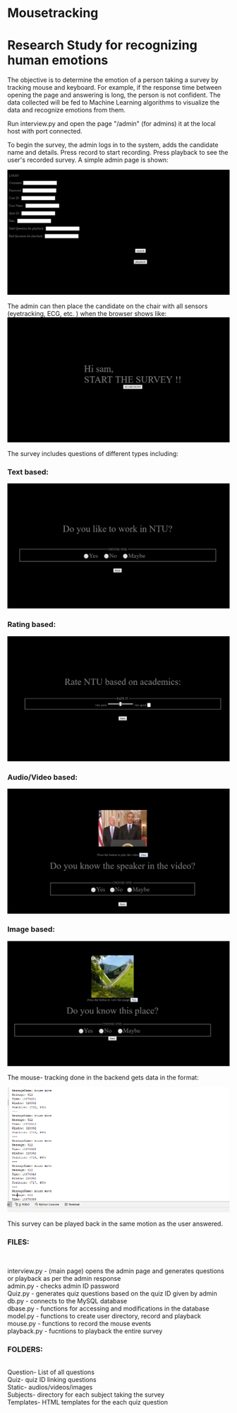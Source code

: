
# Mousetracking

<h1> Research Study for recognizing human emotions</h1>

The objective is to determine the emotion of a person taking a survey by tracking mouse and keyboard. For example, if the response time between opening the page and answering is long, the person is not confident. The data collected will be fed to Machine Learning algorithms to visualize the data and recognize emotions from them.


Run interview.py and open the page "/admin" (for admins) it at the local host with port connected.

To begin the survey, the admin logs in to the system, adds the candidate name and details. Press record to start recording.
Press playback to see the user's recorded survey. A simple admin page is shown:

![Alt text](/screenshots/Screenshot5.png)

The admin can then place the candidate on the chair with all sensors (eyetracking, ECG, etc. ) when the browser shows like:
![Alt text](/screenshots/Screenshot6.png)

The survey includes questions of different types including:

<h3> Text based: </h3>

![Alt text](/screenshots/Screenshot1.png)


<h3> Rating based: </h3>

![Alt text](/screenshots/Screenshot2.png)


<h3> Audio/Video based: </h3>

![Alt text](/screenshots/Screenshot4.png)


<h3> Image based: </h3>

![Alt text](/screenshots/Screenshot3.png)

The mouse- tracking done in the backend gets data in the format:

![Alt text](/screenshots/Screenshot7.png)


This survey can be played back in the same motion as the user answered.




<h3> FILES: </h3> </br>

interview.py - (main page) opens the admin page and generates questions or playback as per the admin response </br>
admin.py - checks admin ID password </br>
Quiz.py - generates quiz questions based on the quiz ID given by admin</br>
db.py - connects to the MySQL database</br>
dbase.py - functions for accessing and modifications in the database</br>
model.py - functions to create user directory, record and playback</br>
mouse.py - functions to record the mouse events</br>
playback.py - fucntions to playback the entire survey </br>


<h3> FOLDERS: </h3> </br>
Question- List of all questions </br>
Quiz- quiz ID linking questions </br>
Static- audios/videos/images </br>
Subjects- directory for each subject taking the survey  </br>
Templates- HTML templates for the each quiz question </br>





